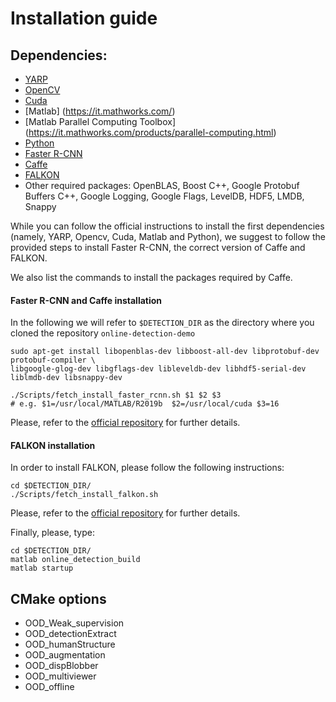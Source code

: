 # Installation guide


## Dependencies:

* [YARP](https://github.com/robotology/yarp)
* [OpenCV](http://opencv.org/downloads.html)
* [Cuda](http://docs.nvidia.com/cuda/cuda-installation-guide-linux/#axzz4BkDT7m6r)
* [Matlab] (https://it.mathworks.com/)
* [Matlab Parallel Computing Toolbox] (https://it.mathworks.com/products/parallel-computing.html) 
* [Python](https://www.python.org/downloads/)
* [Faster R-CNN](https://github.com/ShaoqingRen/faster_rcnn)
* [Caffe](http://caffe.berkeleyvision.org/)
* [FALKON](https://github.com/LCSL/FALKON_paper)
* Other required packages: OpenBLAS, Boost C++, Google Protobuf Buffers C++, Google Logging, Google Flags, LevelDB, HDF5, LMDB, Snappy


While you can follow the official instructions to install the first dependencies (namely, YARP, Opencv, Cuda, Matlab and Python), we suggest to follow the provided steps to install Faster R-CNN, the correct version of Caffe and FALKON.

We also list the commands to install the packages required by Caffe.

#### Faster R-CNN and Caffe installation
In the following we will refer to `$DETECTION_DIR` as the directory where you cloned the repository `online-detection-demo`

```
sudo apt-get install libopenblas-dev libboost-all-dev libprotobuf-dev protobuf-compiler \
libgoogle-glog-dev libgflags-dev libleveldb-dev libhdf5-serial-dev liblmdb-dev libsnappy-dev
```


```
./Scripts/fetch_install_faster_rcnn.sh $1 $2 $3
# e.g. $1=/usr/local/MATLAB/R2019b  $2=/usr/local/cuda $3=16
```


Please, refer to the [official repository](https://github.com/ShaoqingRen/faster_rcnn#preparation-for-testing) for further details.

#### FALKON installation
In order to install FALKON, please follow the following instructions:
```
cd $DETECTION_DIR/
./Scripts/fetch_install_falkon.sh
```
Please, refer to the [official repository](https://github.com/LCSL/FALKON_paper) for further details.


Finally, please, type:

```
cd $DETECTION_DIR/
matlab online_detection_build
matlab startup
```



## CMake options

- OOD_Weak_supervision
- OOD_detectionExtract
- OOD_humanStructure
- OOD_augmentation
- OOD_dispBlobber
- OOD_multiviewer
- OOD_offline
